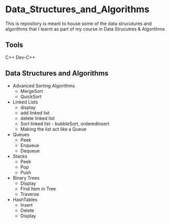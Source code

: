 # Data_Structures_and_Algorithms
This is repository is meant to house some of the data strucutures and algorithms that I learnt as part of my course in Data Strucutres & Algorithms

## Tools 
C++
Dev-C++

## Data Structures and Algorithms
- Advanced Sorting Algorithms
    - MergeSort
    - QuickSort
 - Linked Lists 
    - display
    - add linked list
    - delete linked list
    - Sort linked list - bubbleSort, orderedInsert
    - Making the list act like a Queue 
 - Queues
    - Peek
    - Enqueue
    - Dequeue
 - Stacks
    - Peek
    - Pop
    - Push
 - Binary Trees
    - Display
    - Find Item in Tree
    - Traverse 
 - HashTables
    - Insert
    - Delete
    - Display
